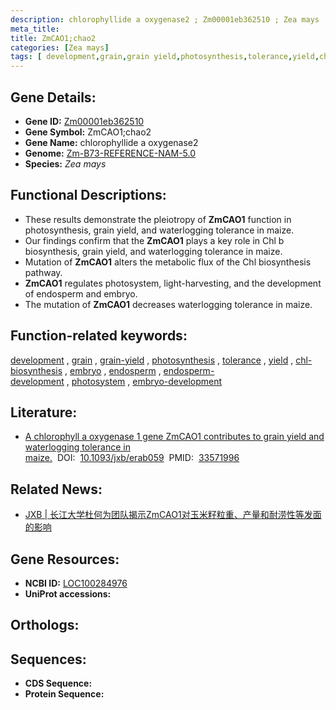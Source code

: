 ```yaml
---
description: chlorophyllide a oxygenase2 ; Zm00001eb362510 ; Zea mays
meta_title:
title: ZmCAO1;chao2
categories: [Zea mays]
tags: [ development,grain,grain yield,photosynthesis,tolerance,yield,chl biosynthesis,embryo,endosperm,endosperm development,photosystem,embryo development ]
---
```


## Gene Details:
- **Gene ID:**	[Zm00001eb362510](https://www.maizegdb.org/gene_center/gene/Zm00001eb362510)
- **Gene Symbol:** ZmCAO1;chao2
- **Gene Name:** chlorophyllide a oxygenase2
- **Genome:** [Zm-B73-REFERENCE-NAM-5.0](https://www.maizegdb.org/genome/assembly/Zm-B73-REFERENCE-NAM-5.0)
- **Species:** *Zea mays*

## Functional Descriptions:
   - These results demonstrate the pleiotropy of **ZmCAO1** function in photosynthesis, grain yield, and waterlogging tolerance in maize.
   - Our findings confirm that the **ZmCAO1** plays a key role in Chl b biosynthesis, grain yield, and waterlogging tolerance in maize.
   - Mutation of **ZmCAO1** alters the metabolic flux of the Chl biosynthesis pathway.
   - **ZmCAO1** regulates photosystem, light-harvesting, and the development of endosperm and embryo.
   - The mutation of **ZmCAO1** decreases waterlogging tolerance in maize.

## Function-related keywords:
[development](/tags/development/)&nbsp;,&nbsp;[grain](/tags/grain/)&nbsp;,&nbsp;[grain-yield](/tags/grain-yield/)&nbsp;,&nbsp;[photosynthesis](/tags/photosynthesis/)&nbsp;,&nbsp;[tolerance](/tags/tolerance/)&nbsp;,&nbsp;[yield](/tags/yield/)&nbsp;,&nbsp;[chl-biosynthesis](/tags/chl-biosynthesis/)&nbsp;,&nbsp;[embryo](/tags/embryo/)&nbsp;,&nbsp;[endosperm](/tags/endosperm/)&nbsp;,&nbsp;[endosperm-development](/tags/endosperm-development/)&nbsp;,&nbsp;[photosystem](/tags/photosystem/)&nbsp;,&nbsp;[embryo-development](/tags/embryo-development/)

## Literature:
   - [A chlorophyll a oxygenase 1 gene ZmCAO1 contributes to grain yield and waterlogging tolerance in maize.]( https://academic.oup.com/jxb/article/72/8/3155/6133553?login=true)&nbsp;&nbsp;DOI:&nbsp;&nbsp;[10.1093/jxb/erab059](https://academic.oup.com/jxb/article/72/8/3155/6133553?login=true)&nbsp;&nbsp;PMID:&nbsp;&nbsp;[33571996](https://pubmed.ncbi.nlm.nih.gov/33571996/)

## Related News:
   - [JXB | 长江大学杜何为团队揭示ZmCAO1对玉米籽粒重、产量和耐涝性等发面的影响](https://mp.weixin.qq.com/s?__biz=Mzg3MDEwNDEyMg==&mid=2247505267&idx=7&sn=891a0d541552bef318803a54336166af&chksm=ce907826f9e7f13026648d32fd84f1bf5aba56139ab0255a38228f4cfb93b817626df216c516&scene=27#wechat_redirect)

## Gene Resources:
- **NCBI ID:** [LOC100284976](https://www.ncbi.nlm.nih.gov/gene/?term=LOC100284976)
- **UniProt accessions:** [](https://www.uniprot.org/uniprotkb//entry)

## Orthologs:

## Sequences:
- **CDS Sequence:**
- **Protein Sequence:**
